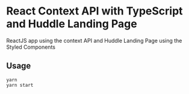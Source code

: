 # React Context API with TypeScript and Huddle Landing Page
ReactJS app using the context API and Huddle Landing Page using the Styled Components

## Usage
```
yarn
yarn start
```